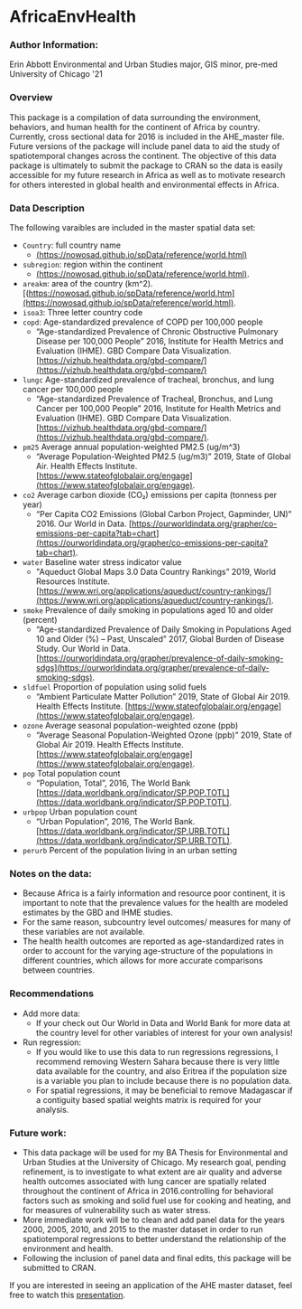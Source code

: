 # AfricaEnvHealth


### Author Information:
Erin Abbott
Environmental and Urban Studies major, GIS minor, pre-med
University of Chicago '21


### Overview
This package is a compilation of data surrounding the environment, behaviors, and human health for the continent of Africa by country. Currently, cross sectional data for 2016 is included in the AHE_master file. Future versions of the package will include panel data to aid the study of spatiotemporal changes across the continent. The objective of this data package is ultimately to submit the package to CRAN so the data is easily accessible for my future research in Africa as well as to motivate research for others interested in global health and environmental effects in Africa. 


### Data Description
The following varaibles are included in the master spatial data set:
* `Country`: full country name 
  * [(https://nowosad.github.io/spData/reference/world.html)](https://nowosad.github.io/spData/reference/world.html)
* `subregion`: region within the continent
  * [(https://nowosad.github.io/spData/reference/world.html)](https://nowosad.github.io/spData/reference/world.html).
* `areakm`: area of the country (km^2). [(https://nowosad.github.io/spData/reference/world.htm](https://nowosad.github.io/spData/reference/world.html).
* `isoa3`: Three letter country code
* `copd`: Age-standardized prevalence of COPD per 100,000 people
  * “Age-standardized Prevalence of Chronic Obstructive Pulmonary Disease per 100,000 People” 2016, Institute for Health Metrics and Evaluation (IHME). GBD Compare Data Visualization. [https://vizhub.healthdata.org/gbd-compare/](https://vizhub.healthdata.org/gbd-compare/)
* `lungc` Age-standardized prevalence of tracheal, bronchus, and lung cancer per 100,000 people
  * “Age-standardized Prevalence of Tracheal, Bronchus, and Lung Cancer per 100,000 People” 2016, Institute for Health Metrics and Evaluation (IHME). GBD Compare Data Visualization. [https://vizhub.healthdata.org/gbd-compare/](https://vizhub.healthdata.org/gbd-compare/).
* `pm25` Average annual population-weighted PM2.5 (ug/m^3)
  * “Average Population-Weighted PM2.5 (ug/m3)” 2019, State of Global Air. Health Effects Institute. [https://www.stateofglobalair.org/engage](https://www.stateofglobalair.org/engage).
* `co2` Average carbon dioxide (CO₂) emissions per capita (tonness per year)
  * “Per Capita CO2 Emissions (Global Carbon Project, Gapminder, UN)” 2016. Our World in Data. [https://ourworldindata.org/grapher/co-emissions-per-capita?tab=chart](https://ourworldindata.org/grapher/co-emissions-per-capita?tab=chart). 
* `water` Baseline water stress indicator value
  * "Aqueduct Global Maps 3.0 Data Country Rankings” 2019, World Resources Institute. [https://www.wri.org/applications/aqueduct/country-rankings/](https://www.wri.org/applications/aqueduct/country-rankings/). 
* `smoke` Prevalence of daily smoking in populations aged 10 and older (percent)
  * “Age-standardized Prevalence of Daily Smoking in Populations Aged 10 and Older (%) – Past, Unscaled” 2017, Global Burden of Disease Study. Our World in Data.[https://ourworldindata.org/grapher/prevalence-of-daily-smoking-sdgs](https://ourworldindata.org/grapher/prevalence-of-daily-smoking-sdgs).
* `sldfuel` Proportion of population using solid fuels
  * “Ambient Particulate Matter Pollution” 2019, State of Global Air 2019. Health Effects Institute. [https://www.stateofglobalair.org/engage](https://www.stateofglobalair.org/engage).
* `ozone` Average seasonal population-weighted ozone (ppb)
  * “Average Seasonal Population-Weighted Ozone (ppb)” 2019, State of Global Air 2019. Health Effects Institute. [https://www.stateofglobalair.org/engage](https://www.stateofglobalair.org/engage). 
* `pop` Total population count
  * “Population, Total”, 2016, The World Bank [https://data.worldbank.org/indicator/SP.POP.TOTL](https://data.worldbank.org/indicator/SP.POP.TOTL). 
* `urbpop` Urban population count
  * “Urban Population”, 2016, The World Bank. [https://data.worldbank.org/indicator/SP.URB.TOTL](https://data.worldbank.org/indicator/SP.URB.TOTL). 
* `perurb` Percent of the population living in an urban setting


### Notes on the data:
* Because Africa is a fairly information and resource poor continent, it is important to note that the prevalence values for the health are modeled estimates by the GBD and IHME studies. 
* For the same reason, subcountry level outcomes/ measures for many of these variables are not available. 
* The health health outcomes are reported as age-standardized rates in order to account for the varying age-structure of the populations in different countries, which allows for more accurate comparisons between countries. 


### Recommendations
* Add more data: 
  * If your check out Our World in Data and World Bank for more data at the country level for other variables of interest for your own analysis!
* Run regression:
  * If you would like to use this data to run regressions regressions, I recommend removing Western Sahara because there is very little data available for the country, and also Eritrea if the population size is a variable you plan to include because there is no population data. 
  * For spatial regressions, it may be beneficial to remove Madagascar if a contiguity based spatial weights matrix is required for your analysis.

  
### Future work:
* This data package will be used for my BA Thesis for Environmental and Urban Studies at the University of Chicago. My research goal, pending refinement, is to investigate to what extent are air quality and adverse health outcomes associated with lung cancer are spatially related throughout the continent of Africa in 2016.controlling for behavioral factors such as smoking and solid fuel use for cooking and heating, and for measures of vulnerability such as water stress. 
* More immediate work will be to clean and add panel data for the years 2000, 2005, 2010, and 2015 to the master dataset in order to run spatiotemporal regressions to better understand the relationship of the environment and health. 
* Following the inclusion of panel data and final edits, this package will be submitted to CRAN. 

 
If you are interested in seeing an application of the AHE master dataset, feel free to watch this [presentation](). 
  



  
  
  
  
  
